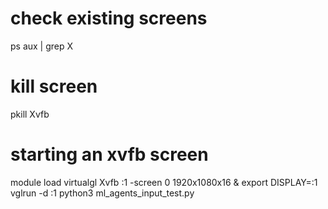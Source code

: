
# check existing screens
ps aux | grep X

# kill screen
pkill Xvfb

# starting an xvfb screen

module load virtualgl
Xvfb :1 -screen 0 1920x1080x16 &
export DISPLAY=:1
vglrun -d :1 python3 ml_agents_input_test.py